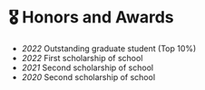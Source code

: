 # 🎖 Honors and Awards
- *2022* Outstanding graduate student (Top 10%)
- *2022* First scholarship of school
- *2021* Second scholarship of school
- *2020* Second scholarship of school